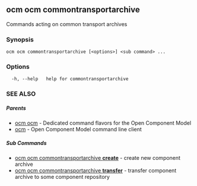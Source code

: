 ## ocm ocm commontransportarchive

Commands acting on common transport archives

### Synopsis

```
ocm ocm commontransportarchive [<options>] <sub command> ...
```

### Options

```
  -h, --help   help for commontransportarchive
```

### SEE ALSO

##### Parents

* [ocm ocm](ocm_ocm.md)	 - Dedicated command flavors for the Open Component Model
* [ocm](ocm.md)	 - Open Component Model command line client


##### Sub Commands

* [ocm ocm commontransportarchive <b>create</b>](ocm_ocm_commontransportarchive_create.md)	 - create new component archive
* [ocm ocm commontransportarchive <b>transfer</b>](ocm_ocm_commontransportarchive_transfer.md)	 - transfer component archive to some component repository

